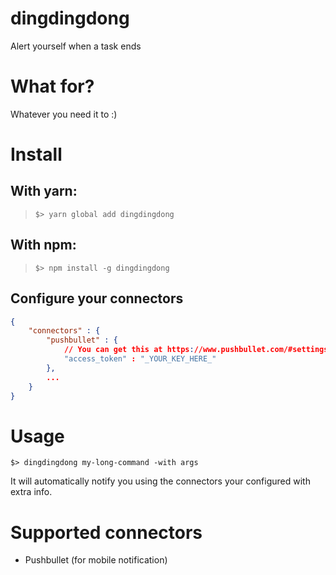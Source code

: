 # dingdingdong
Alert yourself when a task ends

# What for?

Whatever you need it to :)

# Install

## With yarn:

> `$> yarn global add dingdingdong`

## With npm:
> `$> npm install -g dingdingdong`

## Configure your connectors

```json
{
	"connectors" : {
		"pushbullet" : {
			// You can get this at https://www.pushbullet.com/#settings
			"access_token" : "_YOUR_KEY_HERE_"
		},
		...
	}
}
```

# Usage

`$> dingdingdong my-long-command -with args`

It will automatically notify you using the connectors your configured with extra info.

# Supported connectors

- Pushbullet (for mobile notification)
